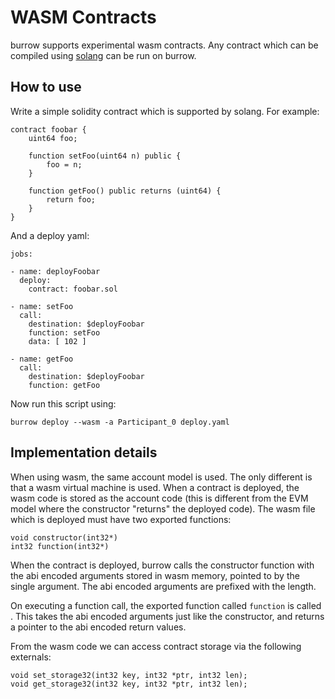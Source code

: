 # WASM Contracts

burrow supports experimental wasm contracts. Any contract which can be compiled
using [solang](https://github.com/hyperledger-labs/solang) can be run on burrow.

## How to use

Write a simple solidity contract which is supported by solang. For example:

```
contract foobar {
    uint64 foo;

    function setFoo(uint64 n) public {
        foo = n;
    }

    function getFoo() public returns (uint64) {
        return foo;
    }
}
```

And a deploy yaml:

```
jobs:

- name: deployFoobar
  deploy:
    contract: foobar.sol

- name: setFoo
  call:
    destination: $deployFoobar
    function: setFoo
    data: [ 102 ]

- name: getFoo
  call:
    destination: $deployFoobar
    function: getFoo
```

Now run this script using:

```
burrow deploy --wasm -a Participant_0 deploy.yaml
```

## Implementation details

When using wasm, the same account model is used. The only different is that a wasm virtual machine
is used. When a contract is deployed, the wasm code is stored as the account code (this is different
from the EVM model where the constructor "returns" the deployed code). The wasm file which is deployed
must have two exported functions:

```
void constructor(int32*)
int32 function(int32*)
```
When the contract is deployed, burrow calls the constructor function with the abi encoded arguments
stored in wasm memory, pointed to by the single argument. The abi encoded arguments are prefixed with
the length.

On executing a function call, the exported function called `function` is called . This takes the abi
encoded arguments just like the constructor, and returns a pointer to the abi encoded return values.

From the wasm code we can access contract storage via the following externals:

```
void set_storage32(int32 key, int32 *ptr, int32 len);
void get_storage32(int32 key, int32 *ptr, int32 len);
```
